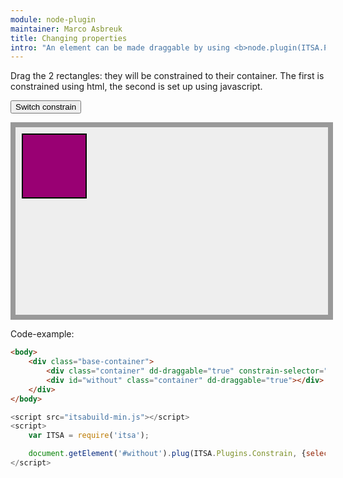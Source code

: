 ```yaml
---
module: node-plugin
maintainer: Marco Asbreuk
title: Changing properties
intro: "An element can be made draggable by using <b>node.plugin(ITSA.Plugins.nodeDD)</b>. The plugin does nothing more than add the right attribute to the draggable Element, and it just works.</b>"
---
```



<style type="text/css">
    .base-container {
        width: 500px;
        height: 300px;
        background-color: #EEE;
        border: solid 8px #999;
        margin-bottom: 1em;
    }
    .container {
        margin: 10px;
        height: 100px;
        width: 100px;
        background-color: #990073;
        border: 2px solid #000;
        display: inline-block;
        *display: inline;
        *zoom: 1;
    }
</style>

Drag the 2 rectangles: they will be constrained to their container. The first is constrained using html, the second is set up using javascript.

<button id="switch" class="pure-button">Switch constrain</button>
<div class="base-container">
    <div id="dragnode" class="container" plugin-dd="true" plugin-constrain="true" constrain-selector=".base-container"></div>
</div>

<p class="spaced">Code-example:</p>

```html
<body>
    <div class="base-container">
        <div class="container" dd-draggable="true" constrain-selector=".base-container"></div>
        <div id="without" class="container" dd-draggable="true"></div>
    </div>
</body>
```

```js
<script src="itsabuild-min.js"></script>
<script>
    var ITSA = require('itsa');

    document.getElement('#without').plug(ITSA.Plugins.Constrain, {selector: '.base-container'});
</script>
```

<script src="../../dist/itsabuild.js"></script>
<script>
    var ITSA = require('itsa'),
        dragnode = document.getElement('#dragnode'),
        constrained = true;

    ITSA.Event.after('tap', function() {
        constrained = !constrained;
        dragnode.plugin.constrain.model.selector = constrained ? '.base-container' : 'window';
    }, '#switch');

</script>